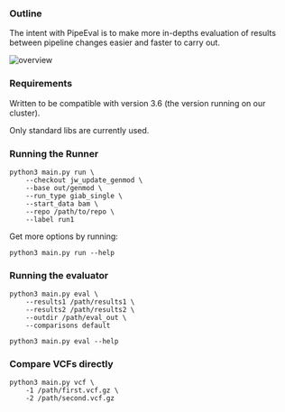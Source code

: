 ### Outline

The intent with PipeEval is to make more in-depths evaluation of results between pipeline changes easier and faster to carry out.

![overview](doc/pipeeval_overview.png)

### Requirements

Written to be compatible with version 3.6 (the version running on our cluster).

Only standard libs are currently used.

### Running the Runner

```{python}
python3 main.py run \
    --checkout jw_update_genmod \
    --base out/genmod \
    --run_type giab_single \
    --start_data bam \
    --repo /path/to/repo \
    --label run1
```

Get more options by running:

```
python3 main.py run --help
```

### Running the evaluator

```{python}
python3 main.py eval \
    --results1 /path/results1 \
    --results2 /path/results2 \
    --outdir /path/eval_out \
    --comparisons default
```

```
python3 main.py eval --help
```

### Compare VCFs directly

```{python}
python3 main.py vcf \
    -1 /path/first.vcf.gz \
    -2 /path/second.vcf.gz
```
